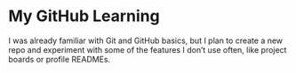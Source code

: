 # My GitHub Learning

I was already familiar with Git and GitHub basics, but I plan to create a new repo and experiment with some of the features I don’t use often, like project boards or profile READMEs.